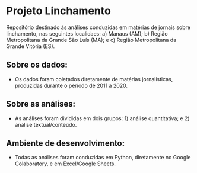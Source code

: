 # Projeto Linchamento
Repositório destinado às análises conduzidas em matérias de jornais sobre linchamento, nas seguintes localidaes: a) Manaus (AM); b) Região Metropolitana da Grande São Luís (MA); e c) Região Metropolitana da Grande Vitória (ES).

## Sobre os dados:
- Os dados foram coletados diretamente de matérias jornalísticas, produzidas durante o período de 2011 a 2020.

## Sobre as análises:
- As análises foram divididas em dois grupos: 1) análise quantitativa; e 2) análise textual/conteúdo. 

## Ambiente de desenvolvimento:
- Todas as análises foram conduzidas em Python, diretamente no Google Colaboratory, e em Excel/Google Sheets.
